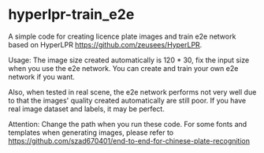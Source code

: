 # hyperlpr-train_e2e
A simple code for creating licence plate images and train e2e network based on HyperLPR https://github.com/zeusees/HyperLPR.

Usage:
The image size created automatically is 120 * 30, fix the input size when you use the e2e network. You can create and train your own e2e network if you want.

Also, when tested in real scene, the e2e network performs not very well due to that the images' quality created automatically are still poor. If you have real image dataset and labels, it may be perfect.

Attention:
Change the path when you run these code. For some fonts and templates when generating images, please refer to https://github.com/szad670401/end-to-end-for-chinese-plate-recognition
